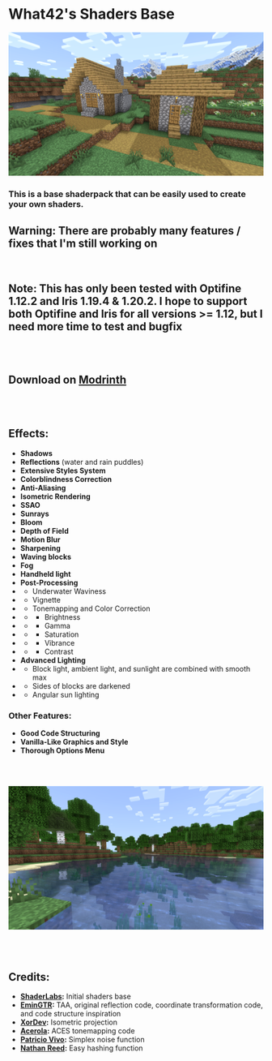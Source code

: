 # What42's Shaders Base

![Example Image (Village)](/images/village.png)

### This is a base shaderpack that can be easily used to create your own shaders.

## Warning: There are probably many features / fixes that I'm still working on

<br>

## Note: This has only been tested with Optifine 1.12.2 and Iris 1.19.4 & 1.20.2. I hope to support both Optifine and Iris for all versions >= 1.12, but I need more time to test and bugfix

<br>
<br>

## Download on [Modrinth](https://modrinth.com/shader/what42s-shader-base)

<br>
<br>

## Effects:

- **Shadows**
- **Reflections** (water and rain puddles)
- **Extensive Styles System**
- **Colorblindness Correction**
- **Anti-Aliasing**
- **Isometric Rendering**
- **SSAO**
- **Sunrays**
- **Bloom**
- **Depth of Field**
- **Motion Blur**
- **Sharpening**
- **Waving blocks**
- **Fog**
- **Handheld light**
- **Post-Processing**
- - Underwater Waviness
- - Vignette
- - Tonemapping and Color Correction
- - - Brightness
- - - Gamma
- - - Saturation
- - - Vibrance
- - - Contrast
- **Advanced Lighting**
- - Block light, ambient light, and sunlight are combined with smooth max
- - Sides of blocks are darkened
- - Angular sun lighting

### Other Features:
- **Good Code Structuring**
- **Vanilla-Like Graphics and Style**
- **Thorough Options Menu**

<br>
<br>

![Example Image (River)](/images/river.png)

<br>
<br>

## Credits:

- **[ShaderLabs](https://wiki.shaderlabs.org/wiki/Getting_Started):** Initial shaders base
- **[EminGTR](https://modrinth.com/shader/complementary-reimagined):** TAA, original reflection code, coordinate transformation code, and code structure inspiration
- **[XorDev](https://github.com/XorDev/Ortho-Shaderpack/tree/master):** Isometric projection
- **[Acerola](https://github.com/GarrettGunnell/Minecraft-Shaders/blob/c1a6f5060dfd91ccac31e04fa529f2be4304a21a/shaders/final.fsh):** ACES tonemapping code
- **[Patricio Vivo](https://gist.github.com/patriciogonzalezvivo/670c22f3966e662d2f83):** Simplex noise function
- **[Nathan Reed](https://www.reedbeta.com/blog/hash-functions-for-gpu-rendering/):** Easy hashing function
